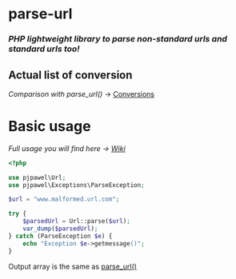 # parse-url
### *PHP lightweight library to parse non-standard urls and standard urls too!*

## Actual list of conversion
*Comparison with parse_url()* ->
[Conversions](../master/Conversions.md)

# Basic usage
*Full usage you will find here -> [Wiki](https://github.com/pjpawel/parse-url/wiki)*
```php
<?php

use pjpawel\Url;
use pjpawel\Exceptions\ParseException;

$url = "www.malformed.url.com";

try {
    $parsedUrl = Url::parse($url);
    var_dump($parsedUrl);
} catch (ParseException $e) {
    echo "Exception $e->getmessage()";
}
```
Output array is the same as [parse_url()](https://www.php.net/manual/en/function.parse-url.php)
